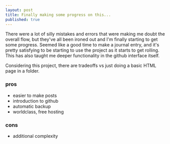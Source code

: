 ```yaml
---
layout: post
title: Finally making some progress on this...
published: true
---
```



There were a lot of silly mistakes and errors that were making me doubt the overall flow, but they've all been ironed out and I'm finally starting to get some progress. Seemed like a good time to make a journal entry, and it's pretty satisfying to be starting to use the project as it starts to get rolling. This has also taught me deeper functionality in the github interface itself.

Considering this project, there are tradeoffs vs just doing a basic HTML page in a folder.

### pros
- easier to make posts
- introduction to github
- automatic backup
- worldclass, free hosting


### cons
- additional complexity
